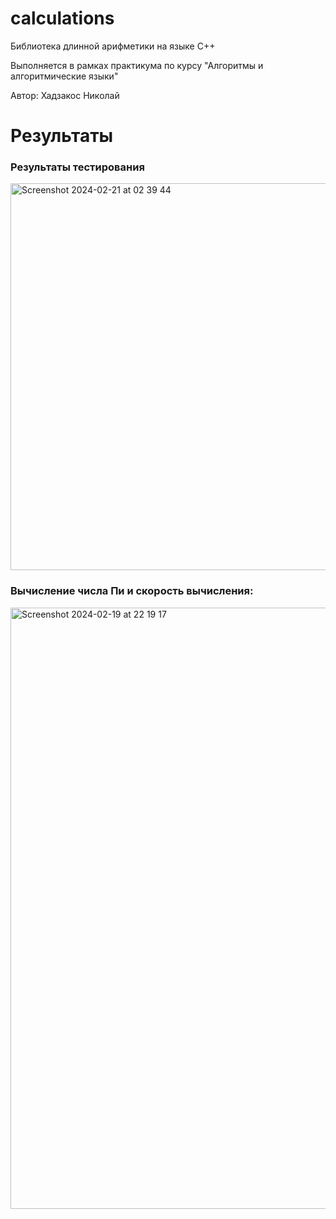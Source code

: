 # calculations
Библиотека длинной арифметики на языке С++

Выполняется в рамках практикума по курсу "Алгоритмы и алгоритмические языки"

Автор: Хадзакос Николай

# Результаты
### Результаты тестирования
<img width="619" alt="Screenshot 2024-02-21 at 02 39 44" src="https://github.com/khadzakos/calculations/assets/48355066/75f5c012-fa1d-4fe7-9f61-7feeb03c2f04">

### Вычисление числа Пи и скорость вычисления:
<img width="962" alt="Screenshot 2024-02-19 at 22 19 17" src="https://github.com/khadzakos/calculations/assets/48355066/cbc962ae-0f7f-4f75-befc-2e647ca4c0bf">
